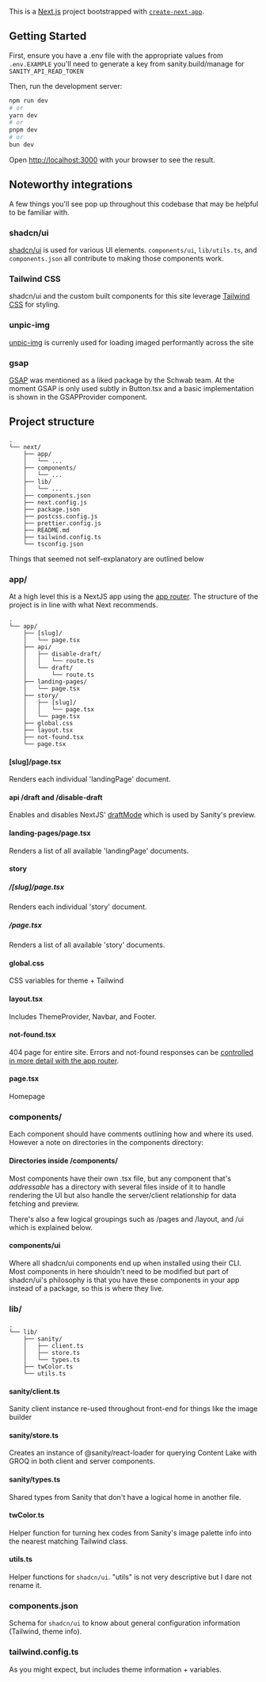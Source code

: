 This is a [Next.js](https://nextjs.org/) project bootstrapped with [`create-next-app`](https://github.com/vercel/next.js/tree/canary/packages/create-next-app).

## Getting Started

First, ensure you have a .env file with the appropriate values from `.env.EXAMPLE` you'll need to generate a key from sanity.build/manage for `SANITY_API_READ_TOKEN`

Then, run the development server:

```bash
npm run dev
# or
yarn dev
# or
pnpm dev
# or
bun dev
```

Open [http://localhost:3000](http://localhost:3000) with your browser to see the result.

## Noteworthy integrations

A few things you'll see pop up throughout this codebase that may be helpful to be familiar with.

### shadcn/ui

[shadcn/ui](https://ui.shadcn.com/) is used for various UI elements. `components/ui`, `lib/utils.ts`, and `components.json` all contribute to making those components work.

### Tailwind CSS

shadcn/ui and the custom built components for this site leverage [Tailwind CSS](https://tailwindcss.com/) for styling.

### unpic-img

[unpic-img](https://unpic.pics/img/learn/) is currenly used for loading imaged performantly across the site

### gsap

[GSAP](https://gsap.com/docs/v3/) was mentioned as a liked package by the Schwab team. At the moment GSAP is only used subtly in Button.tsx and a basic implementation is shown in the GSAPProvider component.

## Project structure

```
.
└── next/
    ├── app/
    │   └── ...
    ├── components/
    │   └── ...
    ├── lib/
    │   └── ...
    ├── components.json
    ├── next.config.js
    ├── package.json
    ├── postcss.config.js
    ├── prettier.config.js
    ├── README.md
    ├── tailwind.config.ts
    └── tsconfig.json
```

Things that seemed not self-explanatory are outlined below

### app/

At a high level this is a NextJS app using the [app router](https://nextjs.org/docs/getting-started/project-structure). The structure of the project is in line with what Next recommends.

```
.
└── app/
    ├── [slug]/
    │   └── page.tsx
    ├── api/
    │   ├── disable-draft/
    │   │   └── route.ts
    │   └── draft/
    │       └── route.ts
    ├── landing-pages/
    │   └── page.tsx
    ├── story/
    │   ├── [slug]/
    │   │   └── page.tsx
    │   └── page.tsx
    ├── global.css
    ├── layout.tsx
    ├── not-found.tsx
    └── page.tsx
```

#### [slug]/page.tsx

Renders each individual 'landingPage' document.

#### api /draft and /disable-draft

Enables and disables NextJS' [draftMode](https://nextjs.org/docs/app/building-your-application/configuring/draft-mode) which is used by Sanity's preview.

#### landing-pages/page.tsx

Renders a list of all available 'landingPage' documents.

#### story

##### /[slug]/page.tsx

Renders each individual 'story' document.

##### /page.tsx

Renders a list of all available 'story' documents.

#### global.css

CSS variables for theme + Tailwind

#### layout.tsx

Includes ThemeProvider, Navbar, and Footer.

#### not-found.tsx

404 page for entire site. Errors and not-found responses can be [controlled in more detail with the app router](https://nextjs.org/docs/app/building-your-application/routing/error-handling).

#### page.tsx

Homepage

### components/

Each component should have comments outlining how and where its used. However a note on directories in the components directory:

#### Directories inside /components/

Most components have their own .tsx file, but any component that's _addressable_ has a directory with several files inside of it to handle rendering the UI but also handle the server/client relationship for data fetching and preview.

There's also a few logical groupings such as /pages and /layout, and /ui which is explained below.

#### components/ui

Where all shadcn/ui components end up when installed using their CLI. Most components in here shouldn't need to be modified but part of shadcn/ui's philosophy is that you have these components in your app instead of a package, so this is where they live.

### lib/

```
.
└── lib/
    ├── sanity/
    │   ├── client.ts
    │   ├── store.ts
    │   └── types.ts
    ├── twColor.ts
    └── utils.ts
```

#### sanity/client.ts

Sanity client instance re-used throughout front-end for things like the image builder

#### sanity/store.ts

Creates an instance of @sanity/react-loader for querying Content Lake with GROQ in both client and server components.

#### sanity/types.ts

Shared types from Sanity that don't have a logical home in another file.

#### twColor.ts

Helper function for turning hex codes from Sanity's image palette info into the nearest matching Tailwind class.

#### utils.ts

Helper functions for `shadcn/ui`. "utils" is not very descriptive but I dare not rename it.

### components.json

Schema for `shadcn/ui` to know about general configuration information (Tailwind, theme info).

### tailwind.config.ts

As you might expect, but includes theme information + variables.

